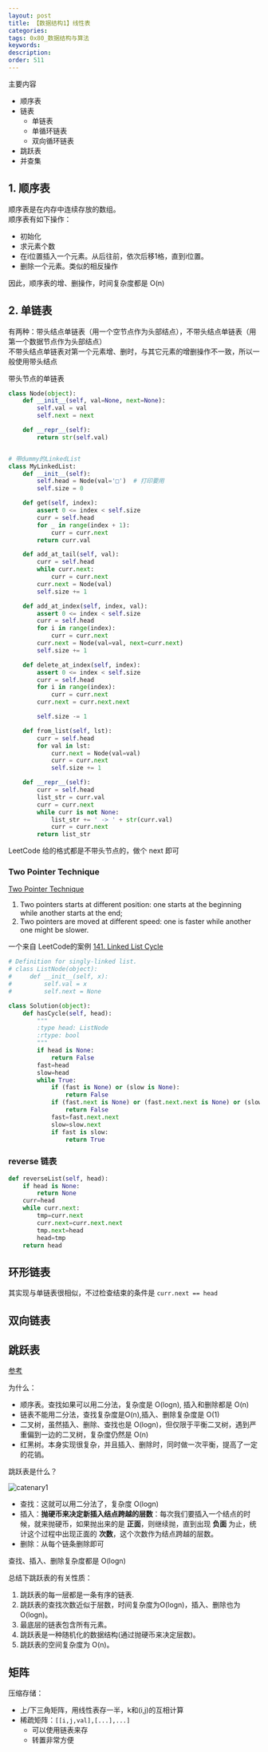 ```yaml
---
layout: post
title: 【数据结构1】线性表
categories:
tags: 0x80_数据结构与算法
keywords:
description:
order: 511
---
```



主要内容
- 顺序表
- 链表
  - 单链表
  - 单循环链表
  - 双向循环链表
- 跳跃表
- 并查集






## 1. 顺序表
顺序表是在内存中连续存放的数组。  
顺序表有如下操作：
- 初始化
- 求元素个数
- 在i位置插入一个元素。从后往前，依次后移1格，直到i位置。
- 删除一个元素。类似的相反操作


因此，顺序表的增、删操作，时间复杂度都是 O(n)


## 2. 单链表
有两种：带头结点单链表（用一个空节点作为头部结点），不带头结点单链表（用第一个数据节点作为头部结点）  
不带头结点单链表对第一个元素增、删时，与其它元素的增删操作不一致，所以一般使用带头结点  

带头节点的单链表
```py
class Node(object):
    def __init__(self, val=None, next=None):
        self.val = val
        self.next = next

    def __repr__(self):
        return str(self.val)


# 带dummy的LinkedList
class MyLinkedList:
    def __init__(self):
        self.head = Node(val='□')  # 打印要用
        self.size = 0

    def get(self, index):
        assert 0 <= index < self.size
        curr = self.head
        for _ in range(index + 1):
            curr = curr.next
        return curr.val

    def add_at_tail(self, val):
        curr = self.head
        while curr.next:
            curr = curr.next
        curr.next = Node(val)
        self.size += 1

    def add_at_index(self, index, val):
        assert 0 <= index < self.size
        curr = self.head
        for i in range(index):
            curr = curr.next
        curr.next = Node(val=val, next=curr.next)
        self.size += 1

    def delete_at_index(self, index):
        assert 0 <= index < self.size
        curr = self.head
        for i in range(index):
            curr = curr.next
        curr.next = curr.next.next

        self.size -= 1

    def from_list(self, lst):
        curr = self.head
        for val in lst:
            curr.next = Node(val=val)
            curr = curr.next
            self.size += 1

    def __repr__(self):
        curr = self.head
        list_str = curr.val
        curr = curr.next
        while curr is not None:
            list_str += ' -> ' + str(curr.val)
            curr = curr.next
        return list_str
```

LeetCode 给的格式都是不带头节点的，做个 next 即可


### Two Pointer Technique
[Two Pointer Technique](https://leetcode.com/explore/learn/card/linked-list/214/two-pointer-technique/)  
1. Two pointers starts at different position: one starts at the beginning while another starts at the end;
2. Two pointers are moved at different speed: one is faster while another one might be slower.


一个来自 LeetCode的案例 [141. Linked List Cycle](https://leetcode.com/problems/linked-list-cycle/description/)
```py
# Definition for singly-linked list.
# class ListNode(object):
#     def __init__(self, x):
#         self.val = x
#         self.next = None

class Solution(object):
    def hasCycle(self, head):
        """
        :type head: ListNode
        :rtype: bool
        """
        if head is None:
            return False
        fast=head
        slow=head
        while True:
            if (fast is None) or (slow is None):
                return False
            if (fast.next is None) or (fast.next.next is None) or (slow.next is None):
                return False
            fast=fast.next.next
            slow=slow.next
            if fast is slow:
                return True
```

### reverse 链表
```py
def reverseList(self, head):
    if head is None:
        return None
    curr=head
    while curr.next:
        tmp=curr.next
        curr.next=curr.next.next
        tmp.next=head
        head=tmp
    return head
```

## 环形链表

其实现与单链表很相似，不过检查结束的条件是 `curr.next == head`

## 双向链表


## 跳跃表

[参考](https://mp.weixin.qq.com/s/AGPCfFg7bEiCsa5zNeCi4A)


为什么：
- 顺序表。查找如果可以用二分法，复杂度是  O(logn), 插入和删除都是 O(n)
- 链表不能用二分法，查找复杂度是O(n),插入、删除复杂度是 O(1)
- 二叉树，虽然插入、删除、查找也是 O(logn)，但仅限于平衡二叉树，遇到严重偏到一边的二叉树，复杂度仍然是 O(n)
- 红黑树。本身实现很复杂，并且插入、删除时，同时做一次平衡，提高了一定的花销。

跳跃表是什么？


![catenary1](/pictures_for_blog/algorithm/skip_list.jpg)

- 查找：这就可以用二分法了，复杂度 O(logn)
- 插入：**抛硬币来决定新插入结点跨越的层数**：每次我们要插入一个结点的时候，就来抛硬币，如果抛出来的是 **正面**，则继续抛，直到出现 **负面** 为止，统计这个过程中出现正面的 **次数**，这个次数作为结点跨越的层数。
- 删除：从每个链条删除即可

查找、插入、删除复杂度都是 O(logn)

总结下跳跃表的有关性质：
1. 跳跃表的每一层都是一条有序的链表.
2. 跳跃表的查找次数近似于层数，时间复杂度为O(logn)，插入、删除也为 O(logn)。
3. 最底层的链表包含所有元素。
4. 跳跃表是一种随机化的数据结构(通过抛硬币来决定层数)。
5. 跳跃表的空间复杂度为 O(n)。


## 矩阵

压缩存储：
- 上/下三角矩阵，用线性表存一半，k和(i,j)的互相计算
- 稀疏矩阵：`[[i,j,val],[...],...]`
    - 可以使用链表来存
    - 转置非常方便
